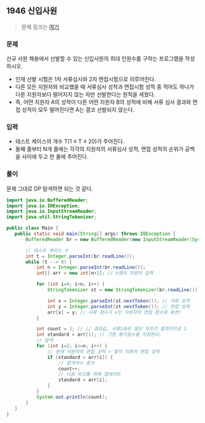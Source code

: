 ## 1946 신입사원
> 문제 링크는 [여기](https://www.acmicpc.net/problem/1946)

### 문제
신규 사원 채용에서 선발할 수 있는 신입사원의 최대 인원수를 구하는 프로그램을 작성하시오.
+ 인재 선발 시험은 1차 서류심사와 2차 면접시험으로 이루어진다. 
+ 다른 모든 지원자와 비교했을 때 서류심사 성적과 면접시험 성적 중 적어도 하나가 다른 지원자보다 떨어지지 않는 자만 선발한다는 원칙을 세웠다.
+ 즉, 어떤 지원자 A의 성적이 다른 어떤 지원자 B의 성적에 비해 서류 심사 결과와 면접 성적이 모두 떨어진다면 A는 결코 선발되지 않는다.

### 입력
+ 테스트 케이스의 개수 T(1 ≤ T ≤ 20)가 주어진다.
+  둘째 줄부터 N개 줄에는 각각의 지원자의 서류심사 성적, 면접 성적의 순위가 공백을 사이에 두고 한 줄에 주어진다.


 ### 풀이
 문제 그대로 DP 탐색하면 되는 것 같다.

 ```java
import java.io.BufferedReader;
import java.io.IOException;
import java.io.InputStreamReader;
import java.util.StringTokenizer;

public class Main {
    public static void main(String[] args) throws IOException {
        BufferedReader br = new BufferedReader(new InputStreamReader(System.in));

        // 테스트 케이스 수
        int t = Integer.parseInt(br.readLine());
        while (t --> 0) {
            int n = Integer.parseInt(br.readLine());
            int[] arr = new int[n+1]; // n명의 지원자 입력

            for (int i=0; i<n; i++) {
                StringTokenizer st = new StringTokenizer(br.readLine());

                int x = Integer.parseInt(st.nextToken()); // 서류 성적
                int y = Integer.parseInt(st.nextToken()); // 면접 성적
                arr[x] = y; // 서류 점수가 x인 지원자의 면접 점수로 표현!
            }

            int count = 1; // // 결과값, 서류1등은 일단 무조건 합격이므로 1
            int standard = arr[1]; // 기준 평가점수를 지정한다.
            // 탐색
            for (int i=2; i<=n; i++) {
                // 현재 지원자의 면접 성적 > 앞의 지원자 면접 성적
                if (standard > arr[i]) {
                    // 합격자수 증가
                    count++;
                    // 다음 비교를 위해 업데이트
                    standard = arr[i];
                }
            }
            System.out.println(count);
        }
    }
}
```
